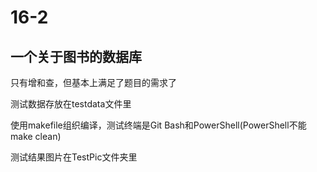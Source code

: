 # 16-2

## 一个关于图书的数据库

只有增和查，但基本上满足了题目的需求了

测试数据存放在testdata文件里

使用makefile组织编译，测试终端是Git Bash和PowerShell(PowerShell不能make clean)

测试结果图片在TestPic文件夹里
